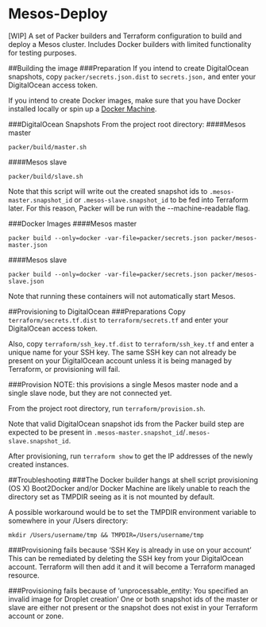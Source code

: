 # Mesos-Deploy
[WIP] A set of Packer builders and Terraform configuration to build and deploy a Mesos cluster. Includes Docker builders with limited functionality for testing purposes.

##Building the image
###Preparation
If you intend to create DigitalOcean snapshots, copy `packer/secrets.json.dist` to `secrets.json,` and enter your DigitalOcean access token.

If you intend to create Docker images, make sure that you have Docker installed locally or spin up a [Docker Machine](https://www.docker.com/docker-machine).

###DigitalOcean Snapshots
From the project root directory:
####Mesos master
```
packer/build/master.sh
```
####Mesos slave
```
packer/build/slave.sh
```
Note that this script will write out the created snapshot ids to `.mesos-master.snapshot_id` or `.mesos-slave.snapshot_id` to be fed into Terraform later. For this reason, Packer will be run with the --machine-readable flag.

###Docker Images
####Mesos master
```
packer build --only=docker -var-file=packer/secrets.json packer/mesos-master.json
```
####Mesos slave
```
packer build --only=docker -var-file=packer/secrets.json packer/mesos-slave.json
```
Note that running these containers will not automatically start Mesos.

##Provisioning to DigitalOcean
###Preparations
Copy `terraform/secrets.tf.dist` to `terraform/secrets.tf` and enter your DigitalOcean access token.

Also, copy `terraform/ssh_key.tf.dist` to `terraform/ssh_key.tf` and enter a unique name for your SSH key.
The same SSH key can not already be present on your DigitalOcean account unless it is being managed by Terraform, or provisioning will fail.

###Provision
NOTE: this provisions a single Mesos master node and a single slave node, but they are not connected yet.

From the project root directory, run `terraform/provision.sh`.

Note that valid DigitalOcean snapshot ids from the Packer build step are expected to be present in `.mesos-master.snapshot_id`/`.mesos-slave.snapshot_id`.

After provisioning, run `terraform show` to get the IP addresses of the newly created instances.

##Troubleshooting
###The Docker builder hangs at shell script provisioning (OS X)
Boot2Docker and/or Docker Machine are likely unable to reach the directory set as TMPDIR seeing as it is not mounted by default.

A possible workaround would be to set the TMPDIR environment variable to somewhere in your /Users directory:
```
mkdir /Users/username/tmp && TMPDIR=/Users/username/tmp
```

###Provisioning fails because ‘SSH Key is already in use on your account’
This can be remediated by deleting the SSH key from your DigitalOcean account. Terraform will then add it and it will become a Terraform managed resource.

###Provisioning fails because of ‘unprocessable_entity: You specified an invalid image for Droplet creation’
One or both snapshot ids of the master or slave are either not present or the snapshot does not exist in your Terraform account or zone.
